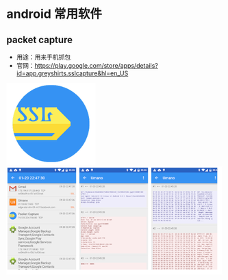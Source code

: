 # android 常用软件

## packet capture


- 用途：用来手机抓包
- 官网：https://play.google.com/store/apps/details?id=app.greyshirts.sslcapture&hl=en_US

![packet capture](images/3.png)
![packet capture](images/2.png)